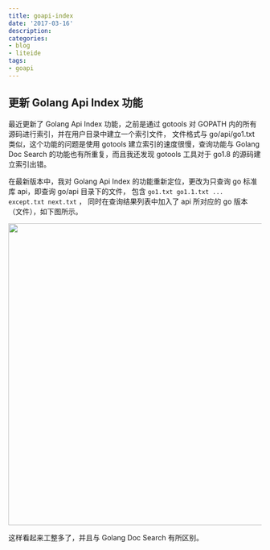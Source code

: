```yaml
---
title: goapi-index
date: '2017-03-16'
description:
categories:
- blog
- liteide
tags:
- goapi
---
```

## 更新 Golang Api Index 功能

最近更新了 Golang Api Index 功能，之前是通过 gotools 对 GOPATH 内的所有源码进行索引，并在用户目录中建立一个索引文件，
文件格式与 go/api/go1.txt 类似，这个功能的问题是使用 gotools 建立索引的速度很慢，查询功能与 Golang Doc Search 的功能也有所重复，而且我还发现 gotools 工具对于 go1.8 的源码建立索引出错。

在最新版本中，我对 Golang Api Index 的功能重新定位，更改为只查询 go 标准库 api，即查询 go/api 目录下的文件，
包含 `go1.txt go1.1.txt ... except.txt next.txt` ，
同时在查询结果列表中加入了 api 所对应的 go 版本（文件），如下图所示。

<img src="{{urls.media}}/2017-03-16-goapi-index/goapi-index.png" alt="" width="600">

这样看起来工整多了，并且与 Golang Doc Search 有所区别。